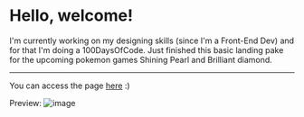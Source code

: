# Hello, welcome!

I'm currently working on my designing skills (since I'm a Front-End Dev) and for that I'm doing a 100DaysOfCode.
Just finished this basic landing pake for the upcoming pokemon games Shining Pearl and Brilliant diamond.

---

You can access the page [here](https://noelcov.github.io/PokemonLandingPage/) :)

Preview: ![image](https://user-images.githubusercontent.com/73734505/136738207-917b36f0-f1bd-4a63-80ef-dd21e24f6589.png)
